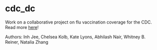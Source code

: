 # cdc_dc
Work on a collaborative project on flu vaccination coverage for the CDC. Read more [here](https://docs.google.com/document/d/1nrV6Y3SSDBee2HAsz-I8-Vyue-ibHH2uyE8s16QcXnM/edit?usp=sharing)!

Authors: Inh Jee, Chelsea Kolb, Kate Lyons, Abhilash Nair, Whitney B. Reiner, Natalia Zhang

